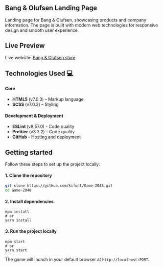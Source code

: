 ## Bang & Olufsen Landing Page
Landing page for Bang & Olufsen, showcasing products and company information. The page is built with modern web technologies for responsive design and smooth user experience.

## Live Preview
Live website: [Bang & Olufsen store](https://kifont.github.io/Bang-Olufsen-landing/)

## Technologies Used 💻

#### Core
- **HTML5** (v7.0.3) – Markup language  
- **SCSS** (v7.0.3) – Styling  

#### Development & Deployment
- **ESLint** (v8.57.0) - Code quality
- **Prettier** (v3.3.2) - Code quality
- **GitHub** - Hosting and deployment

## Getting started
Follow these steps to set up the project locally:

#### 1. Clone the repository
```bash
git clone https://github.com/kifont/Game-2048.git
cd Game-2048
```
#### 2. Install dependencies
```
npm install
# or
yarn install
```
#### 3. Run the project locally
```
npm start
# or
yarn start
```
The game will launch in your default browser at ```http://localhost:PORT```.
